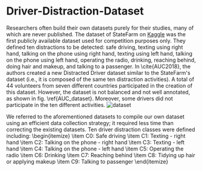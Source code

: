 # Driver-Distraction-Dataset



Researchers often build their own datasets purely for their studies, many of which are never published. The dataset of StateFarm on [Kaggle](https://www.kaggle.com/c/state-farm-distracted-driver-detection) was the first publicly available dataset used for competition purposes only. They defined ten distractions to be detected: safe driving, texting using right hand, talking on the phone using right hand, texting using left hand, talking on the phone using left hand, operating the radio, drinking, reaching behind, doing hair and makeup, and talking to a passenger. In \cite{AUC2018}, the authors created a new Distracted Driver dataset similar to the StateFarm's dataset (i.e., it is composed of the same ten distraction activities). A total of 44 volunteers from seven different countries participated in the creation of this dataset. However, the dataset is not balanced and not well annotated, as shown in fig. \ref{AUC_dataset}. Moreover, some drivers did not participate in the ten different activities. ![dataset](https://user-images.githubusercontent.com/36284282/131345876-b89ad3b3-67c9-4294-82ca-0c4e1c320492.png) 


We referred to the aforementioned datasets to compile our own dataset using an efficient data collection strategy; it required less time than correcting the existing datasets. 
Ten driver distraction classes were defined including:
   \begin{itemize}
    \item C0: Safe driving
    \item C1: Texting - right hand
    \item C2: Talking on the phone - right hand
    \item C3: Texting - left hand
    \item C4: Talking on the phone - left hand
    \item C5: Operating the radio
    \item C6: Drinking
    \item C7: Reaching behind
    \item C8: Tidying up hair or applying makeup
    \item C9: Talking to passenger
  \end{itemize}

